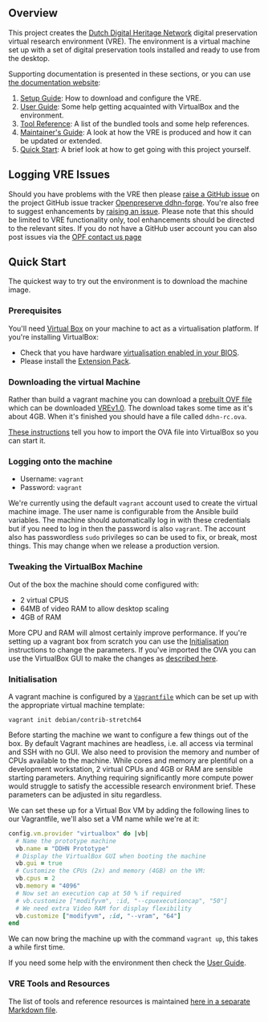 Overview
--------
This project creates the [Dutch Digital Heritage Network](https://www.netwerkdigitaalerfgoed.nl/en/) digital preservation virtual research environment (VRE). The environment is a virtual machine set up with a set of digital preservation tools installed and ready to use from the desktop.

Supporting documentation is presented in these sections, or you can use [the documentation website](https://openpreserve.github.io/ddhn-forge/):

1. [Setup Guide](docs/setup/index.md): How to download and configure the VRE.
2. [User Guide](docs/guide/index.md): Some help getting acquainted with VirtualBox and the environment.
3. [Tool Reference](docs/tools/index.md): A list of the bundled tools and some help references.
4. [Maintainer's Guide](docs/maintainer/index.md): A look at how the VRE is produced and how it can be updated or extended.
5. [Quick Start](#quick-start): A brief look at how to get going with this project yourself.

Logging VRE Issues
------------------
Should you have problems with the VRE then please [raise a GitHub issue](https://github.com/openpreserve/ddhn-forge/issues/new) on the project GitHub issue tracker [Openpreserve ddhn-forge](https://github.com/openpreserve/ddhn-forge/issues). You're also free to suggest enhancements by [raising an issue](https://github.com/openpreserve/ddhn-forge/issues/new). Please note that this should be limited to VRE functionality only, tool enhancements should be directed to the relevant sites. If you do not have a GitHub user account you can also post issues via the [OPF contact us page](https://openpreservation.org/contact/)

Quick Start
-----------
The quickest way to try out the environment is to download the machine image.

### Prerequisites
You'll need [Virtual Box](https://www.virtualbox.org/) on your machine to act as a virtualisation platform. If you're installing VirtualBox:
- Check that you have hardware [virtualisation enabled in your BIOS](https://bce.berkeley.edu/enabling-virtualization-in-your-pc-bios.html).
- Please install the [Extension Pack](https://www.virtualbox.org/manual/ch01.html#intro-installing).

### Downloading the virtual Machine
Rather than build a vagrant machine you can download a [prebuilt OVF file](https://www.virtualbox.org/manual/ch01.html#ovf-about)
which can be downloaded [VREv1.0](https://ddhn.openpreservation.org/ddhn-rc.ova). The download takes some time
as it's about 4GB. When it's finished you should have a file called `ddhn-rc.ova`.

[These instructions](https://www.virtualbox.org/manual/ch01.html#ovf) tell you how to import the OVA file into VirtualBox so you can start it.

### Logging onto the machine
 * Username: `vagrant`
 * Password: `vagrant`

We're currently using the default `vagrant` account used to create the virtual machine
image. The user name is configurable from the Ansible build variables. The machine should
automatically log in with these credentials but if you need to log in then the password
is also `vagrant`. The account also has passwordless `sudo` privileges so can be used
to fix, or break, most things. This may change when we release a production version.

### Tweaking the VirtualBox Machine
Out of the box the machine should come configured with:

- 2 virtual CPUS
- 64MB of video RAM to allow desktop scaling
- 4GB of RAM

More CPU and RAM will almost certainly improve performance. If you're setting up a vagrant box from scratch you can use the [Initialisation](#initialisation) instructions to change the parameters. If you've imported the OVA you can use the VirtualBox GUI to make the changes as [described here](https://www.virtualbox.org/manual/ch01.html#ovf).

### Initialisation
A vagrant machine is configured by a [`Vagrantfile`](./Vagrantfile) which can be
set up with the appropriate virtual machine template:

```shell
vagrant init debian/contrib-stretch64
```
Before starting the machine we want to configure a few things out of the box. By default Vagrant machines are headless, i.e. all access via terminal and SSH with no GUI. We also need to provision the memory and number of CPUs available to the machine. While cores and memory are plentiful on a development workstation, 2 virtual CPUs and 4GB or RAM are sensible starting parameters. Anything requiring significantly more compute power would struggle to satisfy the accessible research environment brief. These parameters can be adjusted in situ regardless.

We can set these up for a Virtual Box VM by adding the following lines to our Vagrantfile, we'll also set a VM name while we're at it:
```ruby
config.vm.provider "virtualbox" do |vb|
  # Name the prototype machine
  vb.name = "DDHN Prototype"
  # Display the VirtualBox GUI when booting the machine
  vb.gui = true
  # Customize the CPUs (2x) and memory (4GB) on the VM:
  vb.cpus = 2
  vb.memory = "4096"
  # Now set an execution cap at 50 % if required
  # vb.customize ["modifyvm", :id, "--cpuexecutioncap", "50"]
  # We need extra Video RAM for display flexibility
  vb.customize ["modifyvm", :id, "--vram", "64"]
end
```
We can now bring the machine up with the command `vagrant up`, this takes a while first time.

If you need some help with the environment then check the [User Guide](docs/guide/index.md).

### VRE Tools and Resources
The list of tools and reference resources is maintained [here in a separate Markdown file](./docs/tools/index.md).
